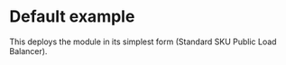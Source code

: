 # Default example

This deploys the module in its simplest form (Standard SKU Public Load Balancer).

